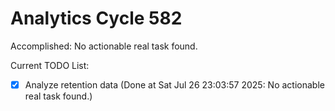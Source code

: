 # Analytics Cycle 582

Accomplished: No actionable real task found.

Current TODO List:

- [x] Analyze retention data  (Done at Sat Jul 26 23:03:57 2025: No actionable real task found.)